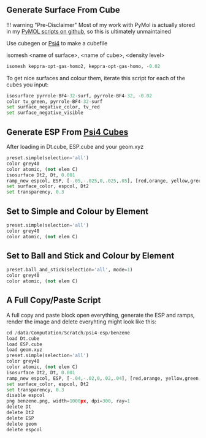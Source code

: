 ## Generate Surface From Cube

!!! warning "Pre-Disclaimer"
	Most of my work with PyMol is actually stored in my [PyMOL scripts on github](https://github.com/adreasnow/PyMOLScripts), so this is ultimately unmaintained

Use cubegen or [Psi4](#generate-esp-from-psi4-cubes) to make a cubefile

isomesh <name of surface\>, <name of cube\>, <density level\>
``` python
isomesh keppra-opt-gas-homo2, keppra-opt-gas-homo, -0.02
```



To get nice surfaces and colour them, iterate this script for each of the cubes you input:

```python
isosurface pyrrole-BF4-32-surf, pyrrole-BF4-32, -0.02
color tv_green, pyrrole-BF4-32-surf
set surface_negative_color, tv_red
set surface_negative_visible

```



## Generate ESP From [Psi4 Cubes](../psi4/#generating-cubefiles)

After loading in Dt.cube, ESP.cube and your geom.xyz

```python
preset.simple(selection='all')
color grey40
color atomic, (not elem C)
isosurface Dt2, Dt, 0.001
ramp_new espcol, ESP, [-.05,-.025,0,.025,.05], [red,orange, yellow,green, blue]
set surface_color, espcol, Dt2
set transparency, 0.3
```



## Set to Simple and Colour by Element

```python
preset.simple(selection='all')
color grey40
color atomic, (not elem C)
```

## Set to Ball and Stick and Colour by Element

```python
preset.ball_and_stick(selection='all', mode=1)
color grey40
color atomic, (not elem C)
```

## A Full Copy/Paste Script

A full copy and paste block open everything, generate the ESP and ramps, render the image and delete everyhting might look like this:

```python
cd /data/Computation/Scratch/psi4-esp/benzene
load Dt.cube
load ESP.cube
load geom.xyz
preset.simple(selection='all')
color grey40
color atomic, (not elem C)
isosurface Dt2, Dt, 0.001
ramp_new espcol, ESP, [-.04,-.02,0,.02,.04], [red,orange, yellow,green, blue]
set surface_color, espcol, Dt2
set transparency, 0.3
disable espcol
png benzene.png, width=1000px, dpi=300, ray=1
delete Dt
delete Dt2
delete ESP
delete geom
delete espcol

```

